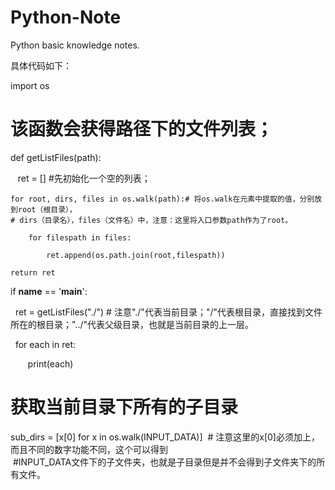 # Python-Note

Python basic knowledge notes.

具体代码如下：

import os

# 该函数会获得路径下的文件列表；
def getListFiles(path):

    ret = []  #先初始化一个空的列表；
    
    for root, dirs, files in os.walk(path):# 将os.walk在元素中提取的值，分别放到root（根目录），
    # dirs（目录名），files（文件名）中，注意：这里将入口参数path作为了root。
    
        for filespath in files:
        
            ret.append(os.path.join(root,filespath))
            
    return ret
    
if __name__ == '__main__':

    ret = getListFiles("./") # 注意"./"代表当前目录；"/"代表根目录，直接找到文件所在的根目录；"../"代表父级目录，也就是当前目录的上一层。
    
    for each in ret:
    
        print(each)
        
# 获取当前目录下所有的子目录
sub_dirs = [x[0] for x in os.walk(INPUT_DATA)]  # 注意这里的x[0]必须加上，而且不同的数字功能不同，这个可以得到
                                                #INPUT_DATA文件下的子文件夹，也就是子目录但是并不会得到子文件夹下的所有文件。
